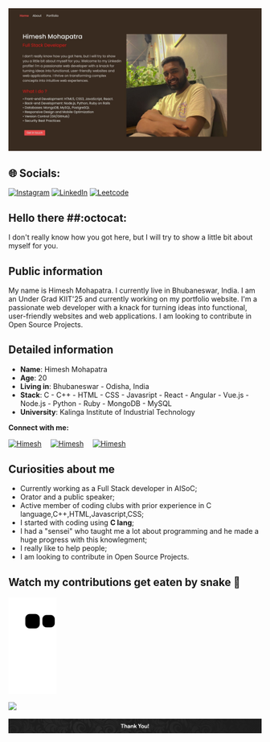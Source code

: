 <!--
**himeshx/himeshx** is a ✨ _special_ ✨ repository because its `README.md` (this file) appears on your GitHub profile.

Here are some ideas to get you started:

- 🔭 I’m currently working on ...
- 🌱 I’m currently learning ...
- 👯 I’m looking to collaborate on ...
- 🤔 I’m looking for help with ...
- 💬 Ask me about ...
- 📫 How to reach me: ...
- 😄 Pronouns: ...
- ⚡ Fun fact: ...
-->
<!--banner -->
<img src= "assets/himeshx.jpg">

## 🌐 Socials:
[![Instagram](https://img.shields.io/badge/Instagram-%23E4405F.svg?logo=Instagram&logoColor=white)](https://instagram.com/tfhimesh) [![LinkedIn](https://img.shields.io/badge/LinkedIn-%230077B5.svg?logo=linkedin&logoColor=white)](https://www.linkedin.com/in/himesh-mohapatra-386aa8224/) [![Leetcode](https://img.shields.io/badge/Leetcode-%34FF00.svg?logo=Leetcode&logoColor=white)](https://leetcode.com/himeshx/) 
<br>


## Hello there ##:octocat:

I don't really know how you got here, but I will try to show a little bit about myself for you.

## Public information
My name is Himesh Mohapatra. I currently live in Bhubaneswar, India. I am an Under Grad KIIT'25 and currently working on my portfolio website.
I'm a passionate web developer with a knack for turning ideas into functional, user-friendly websites and web applications. I am looking to contribute in Open Source Projects.

## Detailed information

* **Name**: Himesh Mohapatra
* **Age**: 20
* **Living in**: Bhubaneswar - Odisha, India
* **Stack**: C - C++ - HTML - CSS - Javasript - React - Angular - Vue.js - Node.js - Python - Ruby - MongoDB - MySQL  
* **University**: Kalinga Institute of Industrial Technology

<!-- My Social Handles -->

<b>Connect with me:</b>

<p align="left">
<a href="https://www.linkedin.com/in/himesh-mohapatra-386aa8224/" target="blank"><img align="center" src="https://raw.githubusercontent.com/rahuldkjain/github-profile-readme-generator/master/src/images/icons/Social/linked-in-alt.svg" alt="Himesh" height="30" width="40" /></a>&emsp;
<a href="https://instagram.com/tfhimesh" target="blank"><img align="center" src="https://raw.githubusercontent.com/rahuldkjain/github-profile-readme-generator/master/src/images/icons/Social/instagram.svg" alt="Himesh" height="30" width="40" /></a>&emsp;
<a href="https://github.com/himeshx" target="blank"><img align="center" src="https://raw.githubusercontent.com/rahuldkjain/github-profile-readme-generator/master/src/images/icons/Social/github.svg" alt="Himesh" height="30" width="40" /></a>&emsp;
</p>

## Curiosities about me

* Currently working as a Full Stack developer in AISoC; 
* Orator and a public speaker;
* Active member of coding clubs with prior experience in C language,C++,HTML,Javascript,CSS; 
* I started with coding using **C lang**;
* I had a "sensei" who taught me a lot about programming and he made a huge progress with this knowlegment;
* I really like to help people;
* I am looking to contribute in Open Source Projects.

## Watch my contributions get eaten by snake 🐍

<!-- Contribution Snake -->

![snake gif](github-contribution-grid-snake.svg)


[![](https://visitcount.itsvg.in/api?id=himeshx&icon=4&color=12)](https://visitcount.itsvg.in)
<!-- Footer -->

<img src="assets/Footer.jpg">


